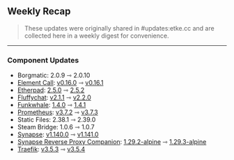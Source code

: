 ## Weekly Recap

> These updates were originally shared in #updates:etke.cc and are collected here in a weekly digest for convenience.

---

### Component Updates

* Borgmatic: 2.0.9 ⇾ 2.0.10
* [Element Call](https://github.com/element-hq/element-call): [v0.16.0](https://github.com/element-hq/element-call/releases/tag/v0.16.0) ⇾ [v0.16.1](https://github.com/element-hq/element-call/releases/tag/v0.16.1)
* [Etherpad](https://github.com/ether/etherpad-lite): [2.5.0](https://github.com/ether/etherpad-lite/releases/tag/2.5.0) ⇾ [2.5.2](https://github.com/ether/etherpad-lite/releases/tag/2.5.2)
* [Fluffychat](https://github.com/krille-chan/fluffychat): [v2.1.1](https://github.com/krille-chan/fluffychat/releases/tag/v2.1.1) ⇾ [v2.2.0](https://github.com/krille-chan/fluffychat/releases/tag/v2.2.0)
* [Funkwhale](https://dev.funkwhale.audio/funkwhale/funkwhale): [1.4.0](https://dev.funkwhale.audio/funkwhale/funkwhale/-/tags/1.4.0) ⇾ [1.4.1](https://dev.funkwhale.audio/funkwhale/funkwhale/-/tags/1.4.1)
* [Prometheus](https://github.com/prometheus/prometheus): [v3.7.2](https://github.com/prometheus/prometheus/releases/tag/v3.7.2) ⇾ [v3.7.3](https://github.com/prometheus/prometheus/releases/tag/v3.7.3)
* Static Files: 2.38.1 ⇾ 2.39.0
* Steam Bridge: 1.0.6 ⇾ 1.0.7
* [Synapse](https://github.com/element-hq/synapse): [v1.140.0](https://github.com/element-hq/synapse/releases/tag/v1.140.0) ⇾ [v1.141.0](https://github.com/element-hq/synapse/releases/tag/v1.141.0)
* [Synapse Reverse Proxy Companion](https://github.com/nginx/nginx): [1.29.2-alpine](https://github.com/nginx/nginx/releases/tag/release-1.29.2) ⇾ [1.29.3-alpine](https://github.com/nginx/nginx/releases/tag/release-1.29.3)
* [Traefik](https://github.com/traefik/traefik): [v3.5.3](https://github.com/traefik/traefik/releases/tag/v3.5.3) ⇾ [v3.5.4](https://github.com/traefik/traefik/releases/tag/v3.5.4)
